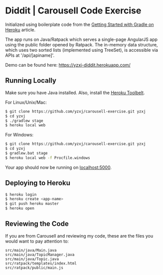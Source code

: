 # Diddit | Carousell Code Exercise

Initialized using boilerplate code from the [Getting Started with Gradle on Heroku](https://devcenter.heroku.com/articles/getting-started-with-gradle-on-heroku) article.

The app runs on Java/Ratpack which serves a single-page AngularJS app using the public folder opened by Ratpack. The in-memory data structure, which uses two sorted lists (implemented using TreeSet), is accessible via APIs at '/api/[apiname]'.

Demo can be found here: https://yzxj-diddit.herokuapp.com/

## Running Locally

Make sure you have Java installed.  Also, install the [Heroku Toolbelt](https://toolbelt.heroku.com/).

For Linux/Unix/Mac:
```sh
$ git clone https://github.com/yzxj/carousell-exercise.git yzxj
$ cd yzxj
$ ./gradlew stage
$ heroku local web
```
For Windows:
```sh
$ git clone https://github.com/yzxj/carousell-exercise.git yzxj
$ cd yzxj
$ gradlew.bat stage
$ heroku local web -f Procfile.windows
```

Your app should now be running on [localhost:5000](http://localhost:5000/).

## Deploying to Heroku

```sh
$ heroku login
$ heroku create <app-name>
$ git push heroku master
$ heroku open
```

## Reviewing the Code

If you are from Carousell and reviewing my code, these are the files you would want to pay attention to:
```
src/main/java/Main.java
src/main/java/TopicManager.java
src/main/java/Topic.java
src/ratpack/templates/index.html
src/ratpack/public/main.js
```
